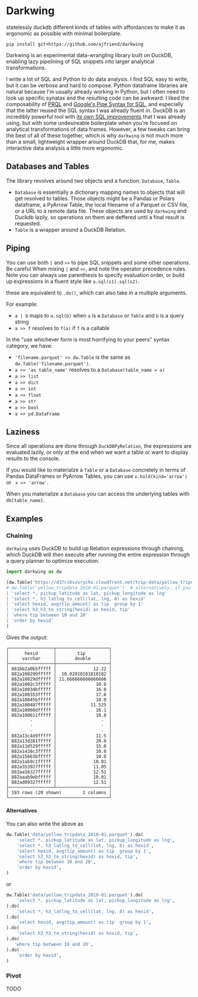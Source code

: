 # Darkwing

statelessly duckdb different kinds of tables with affordances to make it as ergonomic as possible with minimal boilerplate.


```shell
pip install git+https://github.com/ajfriend/darkwing
```

Darkwing is an experimental data-wrangling library built on DuckDB, enabling lazy pipelining of SQL snippets into larger analytical transformations.

I write a lot of SQL and Python to do data analysis. I find SQL easy to write, but it can be verbose and hard to compose.
Python dataframe libraries are natural because I'm usually already working in Python, but I often need to look up specific synatax
and the resulting code can be awkward.
I liked the composability of
[PRQL](https://prql-lang.org/) and
[Google's Pipe Syntax for SQL](https://research.google/pubs/sql-has-problems-we-can-fix-them-pipe-syntax-in-sql/),
and especially that the latter reused the SQL syntax I was already fluent in.
DuckDB is an incredibly powerful tool with [its own SQL improvements](https://duckdb.org/2022/05/04/friendlier-sql.html) that I was already using,
but with some undesireable boilerplate when you're
focused on analytical transformations of data frames.
However, a few tweaks can bring the best of all of these together, which is why `darkwing` is not much more than a small, lightweight wrapper around DuckDB that, for me, makes interactive data analysis a little more ergonomic.

## Databases and Tables

The library revolves around two objects and a function: `Database`, `Table`.

- `Database` is essentially a dictionary mapping names to objects that will get resolved to tables. Those objects might be a Pandas or Polars dataframe, a PyArrow Table, the local filename of a Parquet or CSV file, or a URL to a remote data file. These objects are used by `darkwing` and Duckdb lazily, so operations on them are deffered until a final result is requested.
- `Table` is a wrapper around a DuckDB Relation.


## Piping

You can use both `|` and `>>` to pipe SQL snippets and some other operations.
Be careful When mixing `|` and `>>`, and note the operator precedence rules.
Note you can always use parenthesis to specify evaluation order, or build up expressions in a fluent style like `a.sql(s1).sql(s2)`.

these are equivalent to `.do()`, which can also take in a multiple arguments.

For example:

- `a | b` maps to `a.sql(b)` when `a` is a `Database` or `Table` and `b` is a query string
- `a >> f` resolves to `f(a)` if `f` is a callable

In the "use whichever form is most horrifying to your peers" syntax category, we have:
- `'filename.parquet' >> dw.Table` is the same as `dw.Table('filename.parquet')`. 
- `a >> 'as table_name'` resolves to a `Database(table_name = a)`
- `a >> list`
- `a >> dict`
- `a >> int`
- `a >> float`
- `a >> str`
- `a >> bool`
- `a >> pd.DataFrame`

## Laziness

Since all operations are done through `DuckDBPyRelation`, the expressions are evaluated lazily, or only at the end when we want a table or want to display results to the console.

If you would like to materialze a `Table` or a `Database` concretely in terms of Pandas DataFrames or PyArrow Tables, you can use `x.hold(kind='arrow')` or ` x >> 'arrow'`.

When you materialize a `Database` you can access the underlying tables with `db[table_name]`.

## Examples

### Chaining

`darkwing` uses DuckDB to build up Relation expressions through chaining, which DuckDB
will then execute after running the entire expression through a query planner to optimize
execution.

```python
import darkwing as dw

(dw.Table('https://d37ci6vzurychx.cloudfront.net/trip-data/yellow_tripdata_2010-01.parquet')
# dw.Table('yellow_tripdata_2010-01.parquet')  # alternatively, if you have the file saved locally
| 'select *, pickup_latitude as lat, pickup_longitude as lng'       
| 'select *, h3_latlng_to_cell(lat, lng, 8) as hexid'
| 'select hexid, avg(tip_amount) as tip  group by 1'
| 'select h3_h3_to_string(hexid) as hexid, tip'
| 'where tip between 10 and 20'
| 'order by hexid'
)
```

Gives the output:

```
┌─────────────────┬────────────────────┐
│      hexid      │        tip         │
│     varchar     │       double       │
├─────────────────┼────────────────────┤
│ 881bb2a0b5fffff │              12.22 │
│ 882a100299fffff │  10.02818181818182 │
│ 882a10029dfffff │ 11.666666666666666 │
│ 882a1002c3fffff │               10.0 │
│ 882a10034bfffff │               16.0 │
│ 882a100353fffff │               17.6 │
│ 882a10045bfffff │               10.0 │
│ 882a100487fffff │             11.525 │
│ 882a10060dfffff │               16.1 │
│ 882a100611fffff │               10.0 │
│        ·        │                 ·  │
│        ·        │                 ·  │
│        ·        │                 ·  │
│ 882a13c4d9fffff │               11.5 │
│ 882a13d281fffff │               20.0 │
│ 882a13d529fffff │               15.0 │
│ 882a1438c3fffff │               10.0 │
│ 882a15663bfffff │               10.0 │
│ 882a1ab9c1fffff │              10.01 │
│ 882a353927fffff │              11.05 │
│ 882aa16327fffff │              12.51 │
│ 882aaab9ebfffff │              10.01 │
│ 882ad09327fffff │              12.51 │
├─────────────────┴────────────────────┤
│ 193 rows (20 shown)        2 columns │
└──────────────────────────────────────┘
```

#### Alternatives

You can also write the above as

```python
dw.Table('data/yellow_tripdata_2010-01.parquet').do(
    'select *, pickup_latitude as lat, pickup_longitude as lng',
    'select *, h3_latlng_to_cell(lat, lng, 8) as hexid',
    'select hexid, avg(tip_amount) as tip  group by 1',
    'select h3_h3_to_string(hexid) as hexid, tip',
    'where tip between 10 and 20',
    'order by hexid',
)
```

or

```python
dw.Table('data/yellow_tripdata_2010-01.parquet').do(
    'select *, pickup_latitude as lat, pickup_longitude as lng',
).do(
    'select *, h3_latlng_to_cell(lat, lng, 8) as hexid',
).do(
    'select hexid, avg(tip_amount) as tip  group by 1',
).do(
    'select h3_h3_to_string(hexid) as hexid, tip',
).do(
   'where tip between 10 and 20',
).do(
    'order by hexid',
)
```

### Pivot

TODO